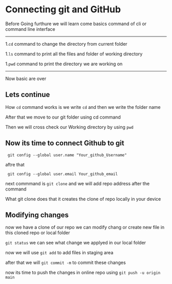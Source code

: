 # Connecting git and GitHub

Before Going furthure we will learn come basics command of cli or command line interface

---

1.``cd`` command to change the directory from current folder 



1.``ls`` command to print all the files and folder of working directory



1.``pwd`` command to print the directory we are working on


---
Now basic are over

## Lets continue 

How `cd` command works is we write `cd` and then we write the folder name

After that we move to our git folder using cd command

Then we will cross check our Working directory by using `pwd`



## Now its time to connect Github to git 

``` git config --global user.name "Your_github_Username"```

aftre that 

``` git config --global user.email Your_github_email```


next commmand is ```git clone``` and we will add repo address after the command

What git clone does that it creates the clone of repo locally in your device 


## Modifying changes

now we have a clone of our repo we can modify chang or create new file in this cloned repo or local folder

```git status``` we can see what change we applyed in our local folder

now we will use ```git add``` to add files in staging area 

after that we will ```git commit -m``` to commit these changes 


now its time to push the changes in online repo using ```git push -u origin main```

